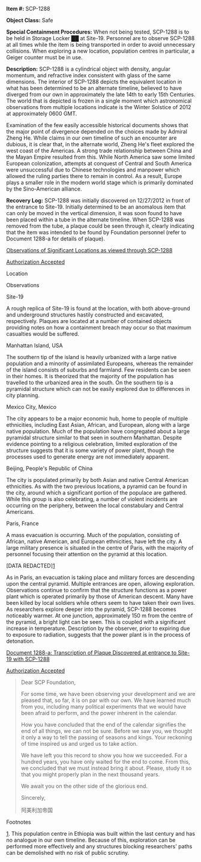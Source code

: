 **Item #:** SCP-1288

**Object Class:** Safe

**Special Containment Procedures:** When not being tested, SCP-1288 is to be held in Storage Locker ██ at Site-19. Personnel are to observe SCP-1288 at all times while the item is being transported in order to avoid unnecessary collisions. When exploring a new location, population centres in particular, a Geiger counter must be in use.

**Description:** SCP-1288 is a cylindrical object with density, angular momentum, and refractive index consistent with glass of the same dimensions. The interior of SCP-1288 depicts the equivalent location in what has been determined to be an alternate timeline, believed to have diverged from our own in approximately the late 14th to early 15th Centuries. The world that is depicted is frozen in a single moment which astronomical observations from multiple locations indicate is the Winter Solstice of 2012 at approximately 0600 GMT.

Examination of the few easily accessible historical documents shows that the major point of divergence depended on the choices made by Admiral Zheng He. While claims in our own timeline of such an encounter are dubious, it is clear that, in the alternate world, Zheng He's fleet explored the west coast of the Americas. A strong trade relationship between China and the Mayan Empire resulted from this. While North America saw some limited European colonization, attempts at conquest of Central and South America were unsuccessful due to Chinese technologies and manpower which allowed the ruling parties there to remain in control. As a result, Europe plays a smaller role in the modern world stage which is primarily dominated by the Sino-American alliance.

**Recovery Log:** SCP-1288 was initially discovered on 12/27/2012 in front of the entrance to Site-19. Initially determined to be an anomalous item that can only be moved in the vertical dimension, it was soon found to have been placed within a tube in the alternate timeline. When SCP-1288 was removed from the tube, a plaque could be seen through it, clearly indicating that the item was intended to be found by Foundation personnel (refer to Document 1288-a for details of plaque).

[Observations of Significant Locations as viewed through SCP-1288](javascript:;)

[Authorization Accepted](javascript:;)

Location

Observations

Site-19

A rough replica of Site-19 is found at the location, with both above-ground and underground structures hastily constructed and excavated, respectively. Plaques are located at a number of contained objects providing notes on how a containment breach may occur so that maximum casualties would be suffered.

Manhattan Island, USA

The southern tip of the island is heavily urbanized with a large native population and a minority of assimilated Europeans, whereas the remainder of the island consists of suburbs and farmland. Few residents can be seen in their homes. It is theorized that the majority of the population has travelled to the urbanized area in the south. On the southern tip is a pyramidal structure which can not be easily explored due to differences in city planning.

Mexico City, Mexico

The city appears to be a major economic hub, home to people of multiple ethnicities, including East Asian, African, and European, along with a large native population. Much of the population have congregated about a large pyramidal structure similar to that seen in southern Manhattan. Despite evidence pointing to a religious celebration, limited exploration of the structure suggests that it is some variety of power plant, though the processes used to generate energy are not immediately apparent.

Beijing, People's Republic of China

The city is populated primarily by both Asian and native Central American ethnicities. As with the two previous locations, a pyramid can be found in the city, around which a significant portion of the populace are gathered. While this group is also celebrating, a number of violent incidents are occurring on the periphery, between the local constabulary and Central Americans.

Paris, France

A mass evacuation is occurring. Much of the population, consisting of African, native American, and European ethnicities, have left the city. A large military presence is situated in the centre of Paris, with the majority of personnel focusing their attention on the pyramid at this location.

\[DATA REDACTED\][1](javascript:;)

As in Paris, an evacuation is taking place and military forces are descending upon the central pyramid. Multiple entrances are open, allowing exploration. Observations continue to confirm that the structure functions as a power plant which is operated primarily by those of American descent. Many have been killed by local soldiers while others seem to have taken their own lives. As researchers explore deeper into the pyramid, SCP-1288 becomes noticeably warmer. At one junction, approximately 150 m from the centre of the pyramid, a bright light can be seen. This is coupled with a significant increase in temperature. Description by the observer, prior to expiring due to exposure to radiation, suggests that the power plant is in the process of detonation.

[Document 1288-a: Transcription of Plaque Discovered at entrance to Site-19 with SCP-1288](javascript:;)

[Authorization Accepted](javascript:;)

> Dear SCP Foundation,
> 
> For some time, we have been observing your development and we are pleased that, so far, it is on par with our own. We have learned much from you, including many political experiments that we would have been afraid to perform, and the power inherent in the calendar.
> 
> How you have concluded that the end of the calendar signifies the end of all things, we can not be sure. Before we saw you, we thought it only a way to tell the passing of seasons and kings. Your reckoning of time inspired us and urged us to take action.
> 
> We have left you this record to show you how we succeeded. For a hundred years, you have only waited for the end to come. From this, we concluded that we must instead bring it about. Please, study it so that you might properly plan in the next thousand years.
> 
> We await you on the other side of the glorious end.
> 
> Sincerely,
> 
> 阿美利加帝国

Footnotes

[1](javascript:;). This population centre in Ethiopia was built within the last century and has no analogue in our own timeline. Because of this, exploration can be performed more effectively and any structures blocking researchers' paths can be demolished with no risk of public scrutiny.